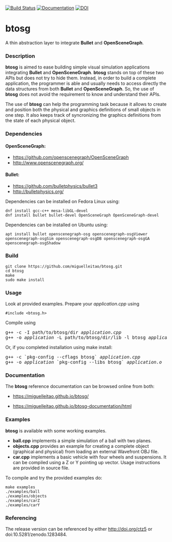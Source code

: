 [![Build Status](https://travis-ci.org/miguelleitao/btosg.svg?branch=master "Build Status")](https://travis-ci.org/miguelleitao/btosg)
[![Documentation](https://miguelleitao.github.io/btosg/badge.svg)](https://miguelleitao.github.io/btosg-documentation/html)
[![DOI](https://zenodo.org/badge/93940050.svg)](https://zenodo.org/badge/latestdoi/93940050)
# btosg
A thin abstraction layer to integrate **Bullet** and **OpenSceneGraph**.

### Description
**btosg** is aimed to ease building simple visual simulation applications integrating **Bullet** and **OpenSceneGraph**.
**btosg** stands on top of these two APIs but does not try to hide them. Instead, in order to build a complete application, the programmer is able and usually needs to access directly the data structures from both **Bullet** and **OpenSceneGraph**. So, the use of **btosg** does not avoid the requirement to know and understand their APIs.

The use of **btosg** can help the programming task because it allows to create and position both the physical and graphics definitions of small objects in one step. It also keeps track of syncronizing the graphics definitions from the state of each physical object.

### Dependencies
#### OpenSceneGraph: 
* https://github.com/openscenegraph/OpenSceneGraph 
* http://www.openscenegraph.org/
#### Bullet:
* https://github.com/bulletphysics/bullet3 
* http://bulletphysics.org/

Dependencies can be installed on Fedora Linux using:

    dnf install gcc-c++ mesa-libGL-devel
    dnf install bullet bullet-devel OpenSceneGraph OpenSceneGraph-devel

Dependencies can be installed on Ubuntu using:

    apt install bullet openscenegraph-osg openscenegraph-osgViewer openscenegraph-osgSim openscenegraph-osgDB openscenegraph-osgGA openscenegraph-osgShadow

### Build
    git clone https://github.com/miguelleitao/btosg.git
    cd btosg
    make
    sudo make install

### Usage
Look at provided examples. Prepare your _application.cpp_ using

    #include <btosg.h>

Compile using
    
<pre>
g++ -c -I path/to/btosg/dir <i>application.cpp</i>
g++ -o <i>application</i> -L path/to/btosg/dir/lib -l btosg <i>application.o</i>
</pre>

Or, if you completed installation using make install:

<pre>
g++ -c `pkg-config --cflags btosg` <i>application.cpp</i>
g++ -o <i>application</i> `pkg-config --libs btosg` <i>application.o</i>
</pre>

### Documentation
The **btosg** reference documentation can be browsed online from both:

* https://miguelleitao.github.io/btosg/

* https://miguelleitao.github.io/btosg-documentation/html

### Examples
**btosg** is available with some working examples.
* **ball.cpp** implements a simple simulation of a ball with two planes.
* **objects.cpp** provides an example for creating a complete object (graphical and physical) from loading an external Wavefront OBJ file. 
* **car.cpp** implements a basic vehicle with four wheels and suspensions. It can be compiled using a Z or Y pointing up vector.
Usage instructions are provided in source file.

To compile and try the provided examples do:

    make examples 
    ./examples/ball
    ./examples/objects
    ./examples/carZ
    ./examples/carY

### Referencing
The release version can be referenced by either http://doi.org/ctz5 or doi:10.5281/zenodo.1283484.
